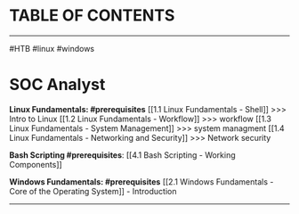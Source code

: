 # TABLE OF CONTENTS
---
#HTB #linux #windows

# SOC Analyst
**Linux Fundamentals: #prerequisites**
[[1.1 Linux Fundamentals - Shell]] >>> Intro to Linux
[[1.2 Linux Fundamentals - Workflow]] >>> workflow
[[1.3 Linux Fundamentals - System Management]] >>> system managment 
[[1.4 Linux Fundamentals - Networking and Security]] >>> Network security

**Bash Scripting #prerequisites**:
[[4.1 Bash Scripting - Working  Components]]

**Windows Fundamentals: #prerequisites**
[[2.1 Windows Fundamentals - Core of the Operating System]] - Introduction

---
